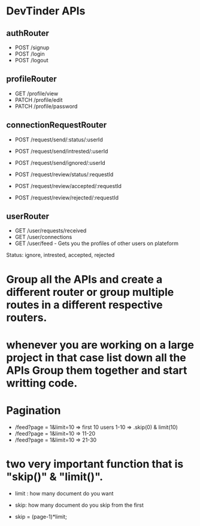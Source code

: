 # DevTinder APIs

## authRouter
- POST /signup
- POST /login
- POST /logout

## profileRouter
- GET /profile/view
- PATCH /profile/edit
- PATCH /profile/password

## connectionRequestRouter
- POST /request/send/:status/:userId
- POST /request/send/intrested/:userId
- POST /request/send/ignored/:userId

- POST /request/review/status/:requestId
- POST /request/review/accepted/:requestId
- POST /request/review/rejected/:requestId

## userRouter
- GET /user/requests/received
- GET /user/connections
- GET /user/feed - Gets you the profiles of other users on plateform 

Status: ignore, intrested, accepted, rejected

# Group all the APIs and create a different router or group multiple routes in a different respective routers.

# whenever you are working on a large project in that case list down all the APIs Group them together and start writting code.


# Pagination
- /feed?page = 1&limit=10 => first 10 users 1-10  => .skip(0) & limit(10)
- /feed?page = 1&limit=10 => 11-20
- /feed?page = 1&limit=10 => 21-30

# two very important function that is "skip()" & "limit()".
- limit : how many document do you want 
- skip: how many document do you skip from the first

- skip = (page-1)*limit;
